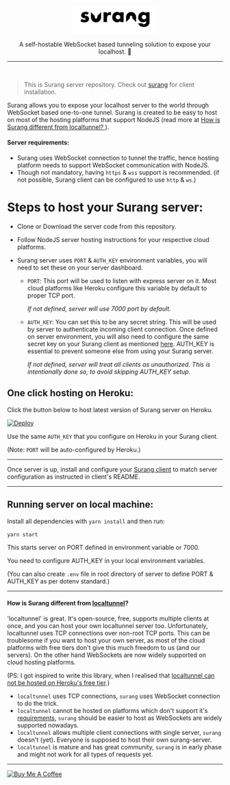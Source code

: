<p align="center">
  <img width="40%" src="surang.png" alt="Surang logo"/>
</p>

<p align="center">
  A self-hostable WebSocket based tunneling solution to expose your localhost. 🚀
</p>

---

<br/>

> This is Surang server repository.
> Check out [surang](https://github.com/RathiRohit/surang) for client installation.

Surang allows you to expose your localhost server to the world through WebSocket based
one-to-one tunnel. Surang is created to be easy to host on most of the hosting
platforms that support NodeJS (read more at [How is Surang different from localtunnel?
](https://github.com/RathiRohit/surang-server#how-is-surang-different-from-localtunnel)).

#### Server requirements:
- Surang uses WebSocket connection to tunnel the traffic, hence hosting platform needs to
  support WebSocket communication with NodeJS.
- Though not mandatory, having `https` & `wss` support is recommended.
  (if not possible, Surang client can be configured to use `http` & `ws`.)

# Steps to host your Surang server:

- Clone or Download the server code from this repository.

- Follow NodeJS server hosting instructions for your respective cloud platforms.
- Surang server uses `PORT` & `AUTH_KEY` environment variables, you will need to
  set these on your server dashboard.
  - `PORT`: This port will be used to listen with express server on it. Most cloud
    platforms like Heroku configure this variable by default to proper TCP port.
    
    *If not defined, server will use 7000 port by default.*
    
  - `AUTH_KEY`: You can set this to be any secret string. This will be used by server
    to authenticate incoming client connection. Once defined on server environment,
    you will also need to configure the same secret key on your Surang client as
    mentioned [here](https://github.com/RathiRohit/surang#cli-usage).
    AUTH_KEY is essential to prevent someone else from using your Surang server.
    
    *If not defined, server will treat all clients as unauthorized. This is
    intentionally done so, to avoid skipping AUTH_KEY setup.*

## One click hosting on Heroku:

Click the button below to host latest version of Surang server on Heroku.

[![Deploy](https://www.herokucdn.com/deploy/button.svg)](https://heroku.com/deploy)

Use the same `AUTH_KEY` that you configure on Heroku in your Surang client.

(Note: `PORT` will be auto-configured by Heroku.)

---

Once server is up, install and configure your
[Surang client](https://github.com/RathiRohit/surang) to match server configuration
as instructed in client's README.

---

## Running server on local machine:
Install all dependencies with `yarn install` and then run:

```
yarn start
```

This starts server on PORT defined in environment variable or 7000.

You need to configure AUTH_KEY in your local environment variables.

(You can also create `.env` file in root directory of server to define PORT & AUTH_KEY as
per dotenv standard.)

---

#### How is Surang different from [localtunnel](https://github.com/localtunnel/localtunnel)?

'localtunnel' is great. It's open-source, free, supports multiple clients at once, and
you can host your own localtunnel server too. Unfortunately, localtunnel uses
TCP connections over non-root TCP ports. This can be troublesome if you want to
host your own server, as most of the cloud platforms with free tiers don't give this much
freedom to us (and our servers). On the other hand WebSockets are now widely supported on
cloud hosting platforms.

(PS: I got inspired to write this library, when I realised that [localtunnel can not be
hosted on Heroku's free tier](https://github.com/localtunnel/server/issues/88).)

  - `localtunnel` uses TCP connections, `surang` uses WebSocket connection to do the trick.
  - `localtunnel` cannot be hosted on platforms which don't support it's
    [requirements](https://github.com/localtunnel/server#overview), `surang` should be
    easier to host as WebSockets are widely supported nowadays.
  - `localtunnel` allows multiple client connections with single server, `surang` doesn't (yet).
    Everyone is supposed to host their own surang-server.
  - `localtunnel` is mature and has great community, `surang` is in early phase and might not
    work for all types of requests yet.

---

<a href="https://www.buymeacoffee.com/RathiRohit" target="_blank">
  <img src="https://cdn.buymeacoffee.com/buttons/v2/default-yellow.png" alt="Buy Me A Coffee" width="160" />
</a>

